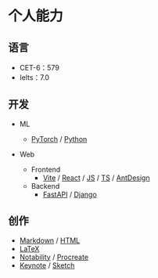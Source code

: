 # 个人能力

## 语言

- CET-6：579
- Ielts：7.0

## 开发

- ML
    - [PyTorch](https://pytorch.org) / [Python](https://www.python.org)
    
- Web
    - Frontend
        - [Vite](https://vitejs.dev) / [React](https://react.dev) / [JS](https://en.wikipedia.org/wiki/JavaScript) / [TS](https://www.typescriptlang.org) / [AntDesign](https://ant.design)
    - Backend
        - [FastAPI](https://fastapi.tiangolo.com) / [Django](https://www.djangoproject.com)

## 创作

- [Markdown](https://en.wikipedia.org/wiki/Markdown) / [HTML](https://html.spec.whatwg.org/multipage/)
- [LaTeX](https://www.latex-project.org)
- [Notability](https://notability.com) / [Procreate](https://procreate.com)
- [Keynote](https://www.apple.com/keynote/) / [Sketch](https://www.sketch.com)